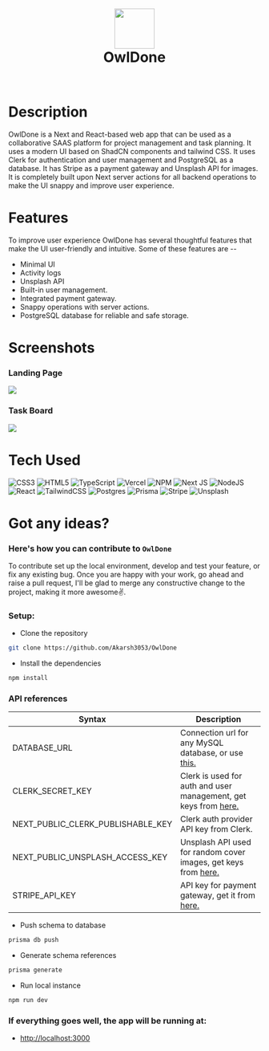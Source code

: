 <div align="center">
      <h1> <img src="https://blogger.googleusercontent.com/img/b/R29vZ2xl/AVvXsEiUf4Ug7JGUgHOF3tij14aE9c_YUNOgaIW4r5166CEW1QH570P1v40Z12lnUppsXUrkoYsVWPr7bjHZf17jzfvoaO0_ty4DFHvel71f6kfElDINTmRgm6UCeOBLatkzSIn8-rswXO436PLcbl7kgkAh7cmvIgnpzKBcujSFjaCIA-pfbcRu3rGUL6Jctvw/s320/owldone.jpg" width="80px"><br/>OwlDone</h1>
     </div>
<p align="center"> <a href="https://www.onlyakarsh.com/" target="_blank"><img alt="" src="https://img.shields.io/badge/Website-EA4C89?style=normal&logo=dribbble&logoColor=white" style="vertical-align:center" /></a> <a href="https://twitter.com/only_akarsh" target="_blank"><img alt="" src="https://img.shields.io/badge/Twitter-1DA1F2?style=normal&logo=twitter&logoColor=white" style="vertical-align:center" /></a> <a href="https://www.instagram.com/mayank__arc" target="_blank"><img alt="" src="https://img.shields.io/badge/Instagram-E4405F?style=normal&logo=instagram&logoColor=white" style="vertical-align:center" /></a> <a href="https://www.linkedin.com/in/akarsh3053/}" target="_blank"><img alt="" src="https://img.shields.io/badge/LinkedIn-0077B5?style=normal&logo=linkedin&logoColor=white" style="vertical-align:center" /></a> </p>

# Description

OwlDone is a Next and React-based web app that can be used as a collaborative SAAS platform for project management and task planning. It uses a modern UI based on ShadCN components and tailwind CSS. It uses Clerk for authentication and user management and PostgreSQL as a database. It has Stripe as a payment gateway and Unsplash API for images. It is completely built upon Next server actions for all backend operations to make the UI snappy and improve user experience.

# Features

To improve user experience OwlDone has several thoughtful features that make the UI user-friendly and intuitive. Some of these features are --

- Minimal UI
- Activity logs
- Unsplash API
- Built-in user management.
- Integrated payment gateway.
- Snappy operations with server actions.
- PostgreSQL database for reliable and safe storage.

# Screenshots

### Landing Page
<img src="https://blogger.googleusercontent.com/img/b/R29vZ2xl/AVvXsEhUiCSBFKXi1w5tabth7noVfR3oK3IgTZS8RHIL_JFB15j2wsW-8oIQIudNPNRPvbjxTAe2tpxCYW9P8ArvEDWdzWKkdDakb6xAz2uirZK4_8o5AM0qJC34MrWoKpf1hAe1E1FN6JMA82f4k_ylLitru8q371t4I57m2S61-cxp_WbkDnD-ypOBGF0eMGc/s16000/Home.png"> 

### Task Board
<img src="https://blogger.googleusercontent.com/img/b/R29vZ2xl/AVvXsEgy7al870ReO49K5WLXfdZh8e-T9M5RSVwp_N654Vt9_gxULDWd8tyaW07hBNgHL4ZJlPaOS0V1UwF3b9S-J8RHI_9XElKS9g_MWBi1Toz40wlP4NO3rhD5hGwBsJoitfCWKKHNOBXbUXxyakpqdF3JVtTz-m0QXZUI1NncAniN31XwoAIaXufrscnuQuY/s16000/Board.png">

# Tech Used

![CSS3](https://img.shields.io/badge/css3-%231572B6.svg?style=for-the-badge&logo=css3&logoColor=white) ![HTML5](https://img.shields.io/badge/html5-%23E34F26.svg?style=for-the-badge&logo=html5&logoColor=white) ![TypeScript](https://img.shields.io/badge/typescript-%23007ACC.svg?style=for-the-badge&logo=typescript&logoColor=white) ![Vercel](https://img.shields.io/badge/vercel-%23000000.svg?style=for-the-badge&logo=vercel&logoColor=white) ![NPM](https://img.shields.io/badge/NPM-%23000000.svg?style=for-the-badge&logo=npm&logoColor=white) ![Next JS](https://img.shields.io/badge/Next-black?style=for-the-badge&logo=next.js&logoColor=white) ![NodeJS](https://img.shields.io/badge/node.js-6DA55F?style=for-the-badge&logo=node.js&logoColor=white) ![React](https://img.shields.io/badge/react-%2320232a.svg?style=for-the-badge&logo=react&logoColor=%2361DAFB) ![TailwindCSS](https://img.shields.io/badge/tailwindcss-%2338B2AC.svg?style=for-the-badge&logo=tailwind-css&logoColor=white) ![Postgres](https://img.shields.io/badge/postgres-%23316192.svg?style=for-the-badge&logo=postgresql&logoColor=white) ![Prisma](https://img.shields.io/badge/Prisma-3982CE?style=for-the-badge&logo=Prisma&logoColor=white) ![Stripe](https://img.shields.io/badge/Stripe-626CD9?style=for-the-badge&logo=Stripe&logoColor=white) ![Unsplash](https://img.shields.io/badge/Unsplash-000000?style=for-the-badge&logo=Unsplash&logoColor=white)

# Got any ideas?

### Here's how you can contribute to `OwlDone`

To contribute set up the local environment, develop and test your feature, or fix any existing bug. Once you are happy with your work, go ahead and raise a pull request, I'll be glad to merge any constructive change to the project, making it more awesome✌️.

### Setup:

- Clone the repository

```bash
git clone https://github.com/Akarsh3053/OwlDone
```

- Install the dependencies

```bash
npm install
```

### API references

| Syntax                            | Description                                                                                                  |
| --------------------------------- | ------------------------------------------------------------------------------------------------------------ |
| DATABASE_URL                      | Connection url for any MySQL database, or use <a href="https://neon.tech/">this.</a>                         |
| CLERK_SECRET_KEY                  | Clerk is used for auth and user management, get keys from <a href="https://dashboard.clerk.com/">here.</a>   |
| NEXT_PUBLIC_CLERK_PUBLISHABLE_KEY | Clerk auth provider API key from Clerk.                                                                      |
| NEXT_PUBLIC_UNSPLASH_ACCESS_KEY   | Unsplash API used for random cover images, get keys from <a href="https://unsplash.com/developers">here.</a> |
| STRIPE_API_KEY                    | API key for payment gateway, get it from <a href="https://docs.stripe.com/api">here.</a>                     |

- Push schema to database

```bash
prisma db push
```

- Generate schema references

```bash
prisma generate
```

- Run local instance

```bash
npm run dev
```

### If everything goes well, the app will be running at:

- <a href="http://localhost:3000">http://localhost:3000</a>
